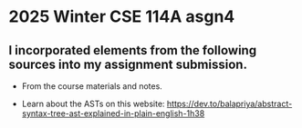 # 2025 Winter CSE 114A asgn4

## I incorporated elements from the following sources into my assignment submission.

* From the course materials and notes.
- Learn about the ASTs on this website: https://dev.to/balapriya/abstract-syntax-tree-ast-explained-in-plain-english-1h38


